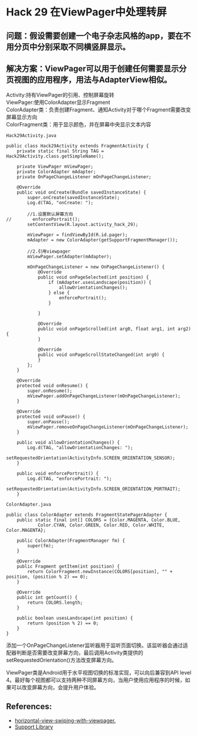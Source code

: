 # Hack 29 在ViewPager中处理转屏

## 问题：假设需要创建一个电子杂志风格的app，要在不用分页中分别采取不同横竖屏显示。 

## 解决方案：ViewPager可以用于创建任何需要显示分页视图的应用程序，用法与AdapterView相似。

Activity:持有ViewPager的引用、控制屏幕旋转    
ViewPager:使用ColorAdapter显示Fragment     
ColorAdapter类：负责创建Fragment、通知Activity对于哪个Fragment需要改变屏幕显示方向    
ColorFragment类：用于显示颜色，并在屏幕中央显示文本内容   


`Hack29Activity.java` 
```
public class Hack29Activity extends FragmentActivity {
    private static final String TAG = Hack29Activity.class.getSimpleName();

    private ViewPager mViewPager;
    private ColorAdapter mAdapter;
    private OnPageChangeListener mOnPageChangeListener;

    @Override
    public void onCreate(Bundle savedInstanceState) {
        super.onCreate(savedInstanceState);
        Log.d(TAG, "onCreate: ");

        //1.设置默认屏幕方向
//        enforcePortrait();
        setContentView(R.layout.activity_hack_29);

        mViewPager = findViewById(R.id.pager);
        mAdapter = new ColorAdapter(getSupportFragmentManager());

        //2.引用viewpager
        mViewPager.setAdapter(mAdapter);

        mOnPageChangeListener = new OnPageChangeListener() {
            @Override
            public void onPageSelected(int position) {
                if (mAdapter.usesLandscape(position)) {
                    allowOrientationChanges();
                } else {
                    enforcePortrait();
                }

            }

            @Override
            public void onPageScrolled(int arg0, float arg1, int arg2) {
            }

            @Override
            public void onPageScrollStateChanged(int arg0) {
            }
        };
    }

    @Override
    protected void onResume() {
        super.onResume();
        mViewPager.addOnPageChangeListener(mOnPageChangeListener);
    }

    @Override
    protected void onPause() {
        super.onPause();
        mViewPager.removeOnPageChangeListener(mOnPageChangeListener);
    }

    public void allowOrientationChanges() {
        Log.d(TAG, "allowOrientationChanges: ");
        setRequestedOrientation(ActivityInfo.SCREEN_ORIENTATION_SENSOR);
    }

    public void enforcePortrait() {
        Log.d(TAG, "enforcePortrait: ");
        setRequestedOrientation(ActivityInfo.SCREEN_ORIENTATION_PORTRAIT);
    }

```


`ColorAdapter.java`
```
public class ColorAdapter extends FragmentStatePagerAdapter {
    public static final int[] COLORS = {Color.MAGENTA, Color.BLUE,
            Color.CYAN, Color.GREEN, Color.RED, Color.WHITE, Color.MAGENTA};

    public ColorAdapter(FragmentManager fm) {
        super(fm);
    }

    @Override
    public Fragment getItem(int position) {
        return ColorFragment.newInstance(COLORS[position], "" + position, (position % 2) == 0);
    }

    @Override
    public int getCount() {
        return COLORS.length;
    }

    public boolean usesLandscape(int position) {
        return (position % 2) == 0;
    }
}
```

添加一个OnPageChangeListener监听器用于监听页面切换。该监听器会通过适配器判断是否需要改变屏幕方向，最后调用Activity类提供的setRequestedOrientation()方法改变屏幕方向。 

ViewPager类是Android用于水平视图切换的标准实现，可以向后兼容到API level 4。最好每个视图都可以支持两种不同屏幕方向，当用户使用应用程序的时候，如果可以改变屏幕方向，会提升用户体验。

## References: 
- [horizontal-view-swiping-with-viewpager.](http://android-developers.blogspot.com/2011/08/horizontal-view-swiping-with-viewpager.html)
- [Support Library](https://developer.android.google.cn/topic/libraries/support-library/index.html)